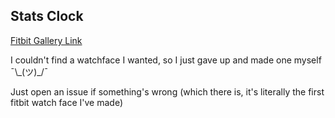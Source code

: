 Stats Clock
---

[Fitbit Gallery Link](https://gallery.fitbit.com/details/a12f25e0-f6c4-45ff-a365-91d3038177f5)

I couldn't find a watchface I wanted, so I just gave up and made one myself ¯\\\_(ツ)\_/¯

Just open an issue if something's wrong (which there is, it's literally the first fitbit watch face I've made)
